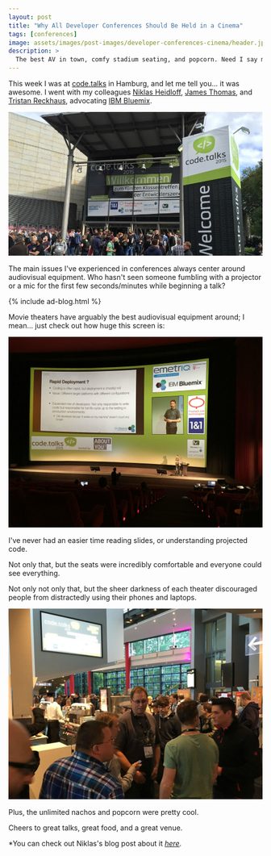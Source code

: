 ```yaml
---
layout: post
title: "Why All Developer Conferences Should Be Held in a Cinema"
tags: [conferences]
image: assets/images/post-images/developer-conferences-cinema/header.jpg
description: >
  The best AV in town, comfy stadium seating, and popcorn. Need I say more?
---
```


This week I was at [code.talks](https://www.codetalks.de/) in Hamburg, and let
me tell you... it was awesome. I went with my colleagues [Niklas
Heidloff](https://twitter.com/nheidloff), [James
Thomas](https://twitter.com/thomasj), and [Tristan
Reckhaus](https://twitter.com/trecks), advocating [IBM
Bluemix](https://bluemix.net).

![Outside the Conference](/assets/images/post-images/developer-conferences-cinema/outside.jpg)

The main issues I've experienced in conferences always center around audiovisual
equipment. Who hasn't seen someone fumbling with a projector or a mic for the
first few seconds/minutes while beginning a talk?

{% include ad-blog.html %}

Movie theaters have arguably the best audiovisual equipment around; I mean...
just check out how huge this screen is:

![Huge screens](/assets/images/post-images/developer-conferences-cinema/screens.jpg)

I've never had an easier time reading slides, or understanding projected code.

Not only that, but the seats were incredibly comfortable and everyone could see
everything.

Not only not only that, but the sheer darkness of each theater discouraged
people from distractedly using their phones and laptops.

![By the booths](/assets/images/post-images/developer-conferences-cinema/booths.jpg)

Plus, the unlimited nachos and popcorn were pretty cool.

Cheers to great talks, great food, and a great venue.

*You can check out Niklas's blog post about it
*[here](http://heidloff.net/nh/home.nsf/article.xsp?id=01.10.2015101241NHEBMY.htm).*
